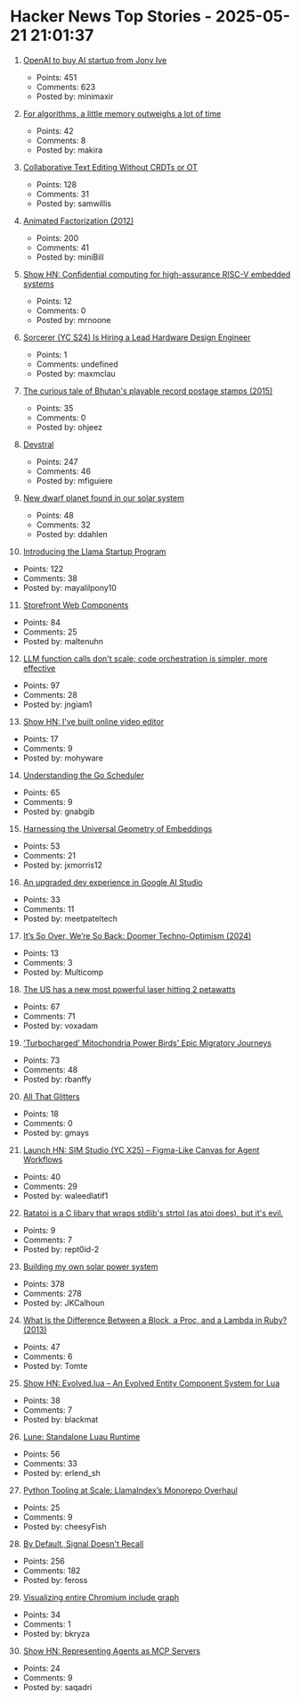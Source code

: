 # Hacker News Top Stories - 2025-05-21 21:01:37

1. [OpenAI to buy AI startup from Jony Ive](https://www.bloomberg.com/news/articles/2025-05-21/openai-to-buy-apple-veteran-jony-ive-s-ai-device-startup-in-6-5-billion-deal)
   - Points: 451
   - Comments: 623
   - Posted by: minimaxir

2. [For algorithms, a little memory outweighs a lot of time](https://www.quantamagazine.org/for-algorithms-a-little-memory-outweighs-a-lot-of-time-20250521/)
   - Points: 42
   - Comments: 8
   - Posted by: makira

3. [Collaborative Text Editing Without CRDTs or OT](https://mattweidner.com/2025/05/21/text-without-crdts.html)
   - Points: 128
   - Comments: 31
   - Posted by: samwillis

4. [Animated Factorization (2012)](http://www.datapointed.net/visualizations/math/factorization/animated-diagrams/)
   - Points: 200
   - Comments: 41
   - Posted by: miniBill

5. [Show HN: Confidential computing for high-assurance RISC-V embedded systems](https://github.com/IBM/ACE-RISCV)
   - Points: 12
   - Comments: 0
   - Posted by: mrnoone

6. [Sorcerer (YC S24) Is Hiring a Lead Hardware Design Engineer](https://jobs.ashbyhq.com/sorcerer/6beb70de-9956-49b7-8e28-f48ea39efac6)
   - Points: 1
   - Comments: undefined
   - Posted by: maxmclau

7. [The curious tale of Bhutan's playable record postage stamps (2015)](https://thevinylfactory.com/features/the-curious-tale-of-bhutans-playable-record-postage-stamps/)
   - Points: 35
   - Comments: 0
   - Posted by: ohjeez

8. [Devstral](https://mistral.ai/news/devstral)
   - Points: 247
   - Comments: 46
   - Posted by: mfiguiere

9. [New dwarf planet found in our solar system](https://www.minorplanetcenter.net/mpec/K25/K25K47.html)
   - Points: 48
   - Comments: 32
   - Posted by: ddahlen

10. [Introducing the Llama Startup Program](https://ai.meta.com/blog/llama-startup-program/?_fb_noscript=1)
   - Points: 122
   - Comments: 38
   - Posted by: mayalilpony10

11. [Storefront Web Components](https://shopify.dev/docs/api/storefront-web-components)
   - Points: 84
   - Comments: 25
   - Posted by: maltenuhn

12. [LLM function calls don't scale; code orchestration is simpler, more effective](https://jngiam.bearblog.dev/mcp-large-data/)
   - Points: 97
   - Comments: 28
   - Posted by: jngiam1

13. [Show HN: I've built online video editor](https://clipjs.vercel.app/)
   - Points: 17
   - Comments: 9
   - Posted by: mohyware

14. [Understanding the Go Scheduler](https://nghiant3223.github.io/2025/04/15/go-scheduler.html)
   - Points: 65
   - Comments: 9
   - Posted by: gnabgib

15. [Harnessing the Universal Geometry of Embeddings](https://arxiv.org/abs/2505.12540)
   - Points: 53
   - Comments: 21
   - Posted by: jxmorris12

16. [An upgraded dev experience in Google AI Studio](https://developers.googleblog.com/en/google-ai-studio-native-code-generation-agentic-tools-upgrade/)
   - Points: 33
   - Comments: 11
   - Posted by: meetpateltech

17. [It’s So Over, We’re So Back: Doomer Techno-Optimism (2024)](https://americanaffairsjournal.org/2025/05/its-so-over-were-so-back-doomer-techno-optimism/)
   - Points: 13
   - Comments: 3
   - Posted by: Multicomp

18. [The US has a new most powerful laser hitting 2 petawatts](https://news.engin.umich.edu/2025/05/the-us-has-a-new-most-powerful-laser/)
   - Points: 67
   - Comments: 71
   - Posted by: voxadam

19. ['Turbocharged' Mitochondria Power Birds' Epic Migratory Journeys](https://www.quantamagazine.org/turbocharged-mitochondria-power-birds-epic-migratory-journeys-20250519/)
   - Points: 73
   - Comments: 48
   - Posted by: rbanffy

20. [All That Glitters](https://magazine.atavist.com/all-that-glitters-jona-rechnitz-lawsuit-jadelle-jewelry-coba-ethereummax-mayweather/)
   - Points: 18
   - Comments: 0
   - Posted by: gmays

21. [Launch HN: SIM Studio (YC X25) – Figma-Like Canvas for Agent Workflows](undefined)
   - Points: 40
   - Comments: 29
   - Posted by: waleedlatif1

22. [Ratatoi is a C libary that wraps stdlib's strtol (as atoi does), but it's evil.](https://github.com/rept0id/ratatoi)
   - Points: 9
   - Comments: 7
   - Posted by: rept0id-2

23. [Building my own solar power system](https://medium.com/@joe_5312/pg-e-sucks-or-how-i-learned-to-stop-worrying-and-love-building-my-own-solar-system-acf0c9f03f3b)
   - Points: 378
   - Comments: 278
   - Posted by: JKCalhoun

24. [What Is the Difference Between a Block, a Proc, and a Lambda in Ruby? (2013)](https://blog.awaxman.com/what-is-the-difference-between-a-block-a-proc-and-a-lambda-in-ruby)
   - Points: 47
   - Comments: 6
   - Posted by: Tomte

25. [Show HN: Evolved.lua – An Evolved Entity Component System for Lua](https://github.com/BlackMATov/evolved.lua)
   - Points: 38
   - Comments: 7
   - Posted by: blackmat

26. [Lune: Standalone Luau Runtime](https://github.com/lune-org/lune)
   - Points: 56
   - Comments: 33
   - Posted by: erlend_sh

27. [Python Tooling at Scale: LlamaIndex’s Monorepo Overhaul](https://www.llamaindex.ai/blog/python-tooling-at-scale-llamaindex-s-monorepo-overhaul)
   - Points: 25
   - Comments: 9
   - Posted by: cheesyFish

28. [By Default, Signal Doesn't Recall](https://signal.org/blog/signal-doesnt-recall/)
   - Points: 256
   - Comments: 182
   - Posted by: feross

29. [Visualizing entire Chromium include graph](https://blog.bkryza.com/posts/visualizing-chromium-include-graph/)
   - Points: 34
   - Comments: 1
   - Posted by: bkryza

30. [Show HN: Representing Agents as MCP Servers](https://github.com/lastmile-ai/mcp-agent/tree/main/examples/mcp_agent_server)
   - Points: 24
   - Comments: 9
   - Posted by: saqadri


